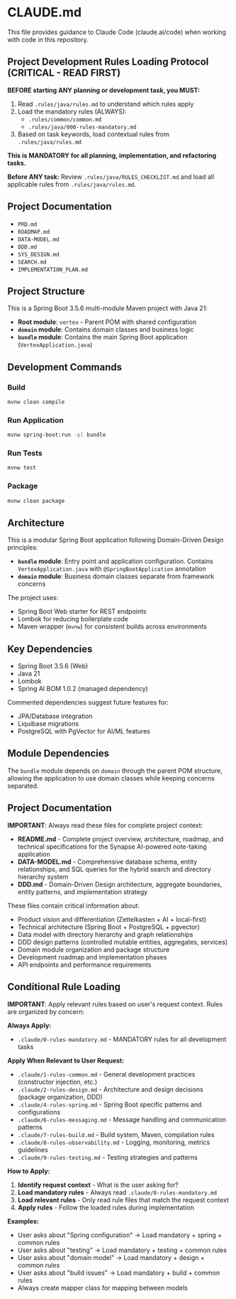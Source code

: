 # CLAUDE.md

This file provides guidance to Claude Code (claude.ai/code) when working with code in this repository.

## Project Development Rules Loading Protocol (CRITICAL - READ FIRST)

**BEFORE starting ANY planning or development task, you MUST:**

1. Read `.rules/java/rules.md` to understand which rules apply
2. Load the mandatory rules (ALWAYS):
    - `.rules/common/common.md`
    - `.rules/java/000-rules-mandatory.md`
3. Based on task keywords, load contextual rules from `.rules/java/rules.md`

**This is MANDATORY for all planning, implementation, and refactoring tasks.**

**Before ANY task:** Review `.rules/java/RULES_CHECKLIST.md` and load all applicable rules from `.rules/java/rules.md`.

## Project Documentation
- `PRD.md`
- `ROADMAP.md`
- `DATA-MODEL.md`
- `DDD.md`
- `SYS_DESIGN.md`
- `SEARCH.md`
- `IMPLEMENTATION_PLAN.md`

## Project Structure

This is a Spring Boot 3.5.6 multi-module Maven project with Java 21:

- **Root module**: `vertex` - Parent POM with shared configuration
- **`domain` module**: Contains domain classes and business logic
- **`bundle` module**: Contains the main Spring Boot application (`VertexApplication.java`)

## Development Commands

### Build
```bash
mvnw clean compile
```

### Run Application
```bash
mvnw spring-boot:run -pl bundle
```

### Run Tests
```bash
mvnw test
```

### Package
```bash
mvnw clean package
```

## Architecture

This is a modular Spring Boot application following Domain-Driven Design principles:

- **`bundle` module**: Entry point and application configuration. Contains `VertexApplication.java` with `@SpringBootApplication` annotation
- **`domain` module**: Business domain classes separate from framework concerns

The project uses:
- Spring Boot Web starter for REST endpoints
- Lombok for reducing boilerplate code
- Maven wrapper (`mvnw`) for consistent builds across environments

## Key Dependencies

- Spring Boot 3.5.6 (Web)
- Java 21
- Lombok
- Spring AI BOM 1.0.2 (managed dependency)

Commented dependencies suggest future features for:
- JPA/Database integration
- Liquibase migrations
- PostgreSQL with PgVector for AI/ML features

## Module Dependencies

The `bundle` module depends on `domain` through the parent POM structure, allowing the application to use domain classes while keeping concerns separated.

## Project Documentation

**IMPORTANT**: Always read these files for complete project context:

- **README.md** - Complete project overview, architecture, roadmap, and technical specifications for the Synapse AI-powered note-taking application
- **DATA-MODEL.md** - Comprehensive database schema, entity relationships, and SQL queries for the hybrid search and directory hierarchy system
- **DDD.md** - Domain-Driven Design architecture, aggregate boundaries, entity patterns, and implementation strategy

These files contain critical information about:
- Product vision and differentiation (Zettelkasten + AI + local-first)
- Technical architecture (Spring Boot + PostgreSQL + pgvector)
- Data model with directory hierarchy and graph relationships
- DDD design patterns (controlled mutable entities, aggregates, services)
- Domain module organization and package structure
- Development roadmap and implementation phases
- API endpoints and performance requirements

## Conditional Rule Loading

**IMPORTANT**: Apply relevant rules based on user's request context. Rules are organized by concern:

**Always Apply:**
- `.claude/0-rules-mandatory.md` - MANDATORY rules for all development tasks

**Apply When Relevant to User Request:**
- `.claude/1-rules-common.md` - General development practices (constructor injection, etc.)
- `.claude/2-rules-design.md` - Architecture and design decisions (package organization, DDD)
- `.claude/4-rules-spring.md` - Spring Boot specific patterns and configurations
- `.claude/6-rules-messaging.md` - Message handling and communication patterns
- `.claude/7-rules-build.md` - Build system, Maven, compilation rules
- `.claude/8-rules-observability.md` - Logging, monitoring, metrics guidelines
- `.claude/9-rules-testing.md` - Testing strategies and patterns

**How to Apply:**
1. **Identify request context** - What is the user asking for?
2. **Load mandatory rules** - Always read `.claude/0-rules-mandatory.md`
3. **Load relevant rules** - Only read rule files that match the request context
4. **Apply rules** - Follow the loaded rules during implementation

**Examples:**
- User asks about "Spring configuration" → Load mandatory + spring + common rules
- User asks about "testing" → Load mandatory + testing + common rules
- User asks about "domain model" → Load mandatory + design + common rules
- User asks about "build issues" → Load mandatory + build + common rules
- Always create mapper class for mapping between models